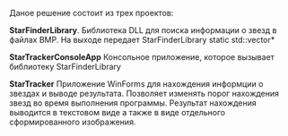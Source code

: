 Даное решение состоит из трех проектов:

**StarFinderLibrary**.
Библиотека DLL для поиска информации о звезд в файлах BMP.
На выходе передает StarFinderLibrary static std::vector<StarInfo>*

**StarTrackerConsoleApp**
Консольное приложение, которое вызывает библиотеку StarFinderLibrary

**StarTracker**
Приложение WinForms для нахождения информции о звездах и выводе результата.
Позволяет изменять порог нахождения звезд во время выполнения программы.
Результат нахождения выводится в текстовом виде а также в виде отдельного сформированного изображения.
